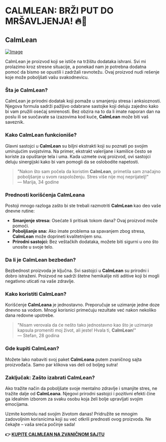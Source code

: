 # CALMLEAN: BRŽI PUT DO MRŠAVLJENJA! 🔥💪

## CalmLean

[![Image](https://www2.sellhealth.com/238/calmlean_3_1.jpg)](https://gchaffi.com/rDyDsKMy)

CalmLean je proizvod koji se ističe na tržištu dodataka ishrani. Svi mi prolazimo kroz stresne situacije, a ponekad nam je potrebna dodatna pomoć da bismo se opustili i zadržali ravnotežu. Ovaj proizvod nudi rešenje koje može poboljšati vašu svakodnevicu.

### Šta je CalmLean?

CalmLean je prirodni dodatak koji pomaže u smanjenju stresa i anksioznosti. Njegova formula sadrži pažljivo odabrane sastojke koji deluju zajedno kako bi vam pružili osećaj smirenosti. Bez obzira na to da li imate naporan dan na poslu ili se suočavate sa izazovima kod kuće, **CalmLean** može biti vaš saveznik.

### Kako CalmLean funkcioniše?

Glavni sastojci u **CalmLean** su biljni ekstrakti koji su poznati po svojim umirujućim svojstvima. Na primer, ekstrakt valerijane i kamilice često se koriste za opuštanje tela i uma. Kada uzmete ovaj proizvod, ovi sastojci deluju sinergijski kako bi vam pomogli da se oslobodite napetosti.

> "Nakon što sam počela da koristim **CalmLean**, primetila sam značajno poboljšanje u svom raspoloženju. Stres više nije moj neprijatelj!"  
> — Marija, 34 godine

### Prednosti korišćenja CalmLeana

Postoji mnogo razloga zašto bi ste trebali razmotriti **CalmLean** kao deo vaše dnevne rutine:

- **Smanjenje stresa:** Osećate li pritisak tokom dana? Ovaj proizvod može pomoći.
- **Poboljšanje sna:** Ako imate problema sa spavanjem zbog stresa, **CalmLean** može doprineti kvalitetnijem snu.
- **Prirodni sastojci:** Bez veštačkih dodataka, možete biti sigurni u ono što unosite u svoje telo.

### Da li je CalmLean bezbedan?

Bezbednost proizvoda je ključna. Svi sastojci u **CalmLean** su prirodni i dobro istraženi. Proizvod ne sadrži štetne hemikalije niti aditive koji bi mogli negativno uticati na vaše zdravlje.

### Kako koristiti CalmLean?

Korišćenje **CalmLeana** je jednostavno. Preporučuje se uzimanje jedne doze dnevno sa vodom. Mnogi korisnici primećuju rezultate već nakon nekoliko dana redovne upotrebe.

> "Nisam verovala da će nešto tako jednostavno kao što je uzimanje kapsula promeniti moj život, ali jeste! Hvala ti, **CalmLean**!"  
> — Stefan, 28 godina

### Gde kupiti CalmLean?

Možete lako nabaviti svoj paket **CalmLeana** putem zvaničnog sajta proizvođača. Samo par klikova vas deli od boljeg sutra!

### Zaključak: Zašto izabrati CalmLean?

Ako tražite način da poboljšate svoje mentalno zdravlje i smanjite stres, ne tražite dalje od **CalmLeana**. Njegovi prirodni sastojci i pozitivni efekti čine ga idealnim izborom za svaku osobu koja želi bolje upravljati svojim emocijama.

Uzmite kontrolu nad svojim životom danas! Pridružite se mnogim zadovoljnim korisnicima koji su već otkrili prednosti ovog proizvoda. Ne čekajte – vaša sreća počinje sada!



**👉 [KUPITE CALMLEAN NA ZVANIČNOM SAJTU](https://gchaffi.com/rDyDsKMy)**
